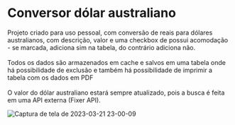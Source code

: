 # Conversor dólar australiano
Projeto criado para uso pessoal, com conversão de reais para dólares australianos, com descrição, valor e uma checkbox de possui acomodação - se marcada, adiciona sim na tabela, do contrário adiciona não. <br /> <br />
Todos os dados são armazenados em cache e salvos em uma tabela onde há possibilidade de exclusão e também há possibilidade de imprimir a tabela com os dados em PDF <br /> <br />
O valor do dólar australiano estará sempre atualizado, pois a busca é feita em uma API externa (Fixer API).


![Captura de tela de 2023-03-21 23-00-09](https://user-images.githubusercontent.com/60713792/226782486-74ca4aae-df81-444b-9b42-d09335ede1e9.png)
